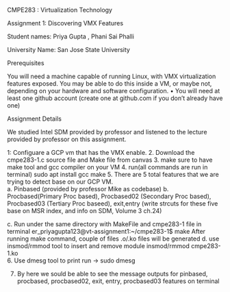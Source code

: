 
CMPE283 : Virtualization Technology

Assignment 1: Discovering VMX Features

Student names: Priya Gupta , Phani Sai Phalli

University Name: San Jose State University

Prerequisites

You will need a machine capable of running Linux, with VMX virtualization features exposed.
You may be able to do this inside a VM, or maybe not, depending on your hardware and software configuration. • You will need at least one github account (create one at github.com if you don’t already have one)

Assignment Details

We studied Intel SDM provided by professor and listened to the lecture provided by professor on this assignment.

1: Configuare a GCP vm that has the VMX enable.
2. Download the cmpe283-1.c source file and Make file from canvas
3. make sure to have make tool and gcc compiler on your VM
4. run(all commands are run in terminal)
    sudo apt install gcc make
5. There are 5 total features that we are trying to detect base on our GCP VM.  
   a. Pinbased (provided by professor Mike as codebase)
   b. Procbased(Primary Proc based), Procbased02 (Secondary Proc based), Procbased03 (Tertiary Proc baseed), exit,entry (write strcuts for these five base on MSR index, and info on SDM, Volume 3 ch.24)
   
   c. Run under the same directory with MakeFile and cmpe283-1 file in terminal
     er_priyagupta123@vt-assignment1:~/cmpe283-1$ make
     After running make command, couple of files .o/.ko files will be generated
   d. use insmod/rmmod tool to insert and remove module
     insmod/rmmod cmpe283-1.ko  
 6.  Use dmesg tool to print
    run -> sudo dmesg
    
 7. By here we sould be able to see the message outputs for pinbased, procbased, procbased02, exit, entry, procbased03 features on terminal
    
   
     
   


